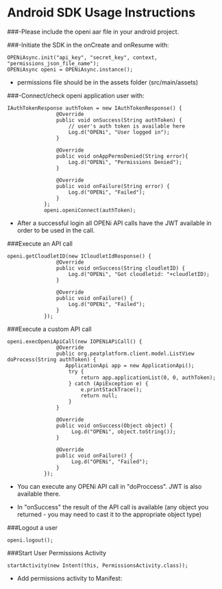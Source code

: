 # Android SDK Usage Instructions

###-Please include the openi aar file in your android project.

###-Initiate the SDK in the onCreate and onResume with:


    OPENiAsync.init("api_key", "secret_key", context, "permissions_json_file_name");
    OPENiAsync openi = OPENiAsync.instance();


* permissions file should be in the assets folder (src/main/assets)

###-Connect/check openi application user with:


    IAuthTokenResponse authToken = new IAuthTokenResponse() {
                    @Override
                    public void onSuccess(String authToken) {
                        // user's auth token is available here
                        Log.d("OPENi", "User logged in");
                    }
    
                    @Override
                    public void onAppPermsDenied(String error){
                        Log.d("OPENi", "Permissions Denied");
                    }
    
                    @Override
                    public void onFailure(String error) {
                        Log.d("OPENi", "Failed");
                    }
                };
                openi.openiConnect(authToken);


* After a successful login all OPENi API calls have the JWT available in order to be used in the call.

###Execute an API call 


    openi.getCloudletID(new ICloudletIdResponse() {
                    @Override
                    public void onSuccess(String cloudletID) {
                        Log.d("OPENi", "Got cloudletid: "+cloudletID);
                    }
    
                    @Override
                    public void onFailure() {
                        Log.d("OPENi", "Failed");
                    }
                });


###Execute a custom API call


    openi.execOpeniApiCall(new IOPENiAPiCall() {
                    @Override
                    public org.peatplatform.client.model.ListView doProcess(String authToken) {
                       ApplicationApi app = new ApplicationApi();
                        try {
                            return app.applicationList(0, 0, authToken);
                        } catch (ApiException e) {
                            e.printStackTrace();
                            return null;
                        }
                    }
    
                    @Override
                    public void onSuccess(Object object) {
                         Log.d("OPENi", object.toString());
                    }
    
                    @Override
                    public void onFailure() {
                         Log.d("OPENi", "Failed");
                    }
                });

            
* You can execute any OPENi API call in "doProccess". JWT is also available there.

* In "onSuccess" the result of the API call is available (any object you returned - you may need to cast it to the appropriate object type)

###Logout a user


    openi.logout();


###Start User Permissions Activity


    startActivity(new Intent(this, PermissionsActivity.class));


* Add permissions activity to Manifest:


    <activity android:name="org.peatplatform.client.permissions.PermissionsActivity" android:label="Permissions" />
